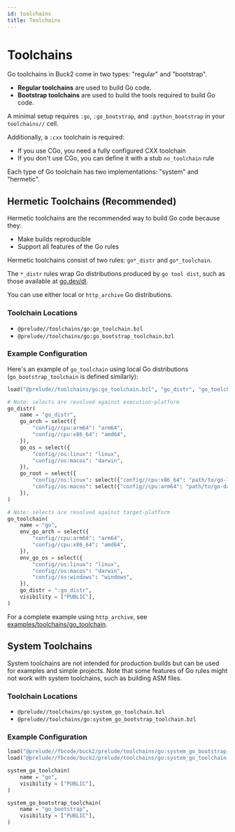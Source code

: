 ```yaml
---
id: toolchains
title: Toolchains
---
```


# Toolchains

Go toolchains in Buck2 come in two types: "regular" and "bootstrap".

- **Regular toolchains** are used to build Go code.
- **Bootstrap toolchains** are used to build the tools required to build Go
  code.

A minimal setup requires `:go`, `:go_bootstrap`, and `:python_bootstrap` in your
`toolchains//` cell.

Additionally, a `:cxx` toolchain is required:

- If you use CGo, you need a fully configured CXX toolchain
- If you don't use CGo, you can define it with a stub `no_toolchain` rule

Each type of Go toolchain has two implementations: "system" and "hermetic".

## Hermetic Toolchains (Recommended)

Hermetic toolchains are the recommended way to build Go code because they:

- Make builds reproducible
- Support all features of the Go rules

Hermetic toolchains consist of two rules: `go*_distr` and `go*_toolchain`.

The `*_distr` rules wrap Go distributions produced by `go tool dist`, such as
those available at [go.dev/dl](https://go.dev/dl/).

You can use either local or `http_archive` Go distributions.

### Toolchain Locations

- `@prelude//toolchains/go:go_toolchain.bzl`
- `@prelude//toolchains/go:go_bootstrap_toolchain.bzl`

### Example Configuration

Here's an example of `go_toolchain` using local Go distributions
(`go_bootstrap_toolchain` is defined similarly):

```python
load("@prelude//toolchains/go:go_toolchain.bzl", "go_distr", "go_toolchain")

# Note: selects are resolved against execution-platform
go_distr(
    name = "go_distr",
    go_arch = select({
        "config//cpu:arm64": "arm64",
        "config//cpu:x86_64": "amd64",
    }),
    go_os = select({
        "config//os:linux": "linux",
        "config//os:macos": "darwin",
    }),
    go_root = select({
        "config//os:linux": select({"config//cpu:x86_64": "path/to/go-linux-amd64"}),
        "config//os:macos": select({"config//cpu:arm64": "path/to/go-darwin-arm64"}),
    }),
)

# Note: selects are resolved against target-platform
go_toolchain(
    name = "go",
    env_go_arch = select({
        "config//cpu:arm64": "arm64",
        "config//cpu:x86_64": "amd64",
    }),
    env_go_os = select({
        "config//os:linux": "linux",
        "config//os:macos": "darwin",
        "config//os:windows": "windows",
    }),
    go_distr = ":go_distr",
    visibility = ["PUBLIC"],
)
```

For a complete example using `http_archive`, see
[examples/toolchains/go_toolchain](https://github.com/facebook/buck2/blob/main/examples/toolchains/go_toolchain/toolchains/BUCK).

## System Toolchains

System toolchains are not intended for production builds but can be used for
examples and simple projects. Note that some features of Go rules might not work
with system toolchains, such as building ASM files.

### Toolchain Locations

- `@prelude//toolchains/go:system_go_toolchain.bzl`
- `@prelude//toolchains/go:system_go_bootstrap_toolchain.bzl`

### Example Configuration

```python
load("@prelude//fbcode/buck2/prelude/toolchains/go:system_go_bootstrap_toolchain.bzl", "system_go_bootstrap_toolchain")
load("@prelude//fbcode/buck2/prelude/toolchains/go:system_go_toolchain.bzl", "system_go_toolchain")

system_go_toolchain(
    name = "go",
    visibility = ["PUBLIC"],
)

system_go_bootstrap_toolchain(
    name = "go_bootstrap",
    visibility = ["PUBLIC"],
)
```
